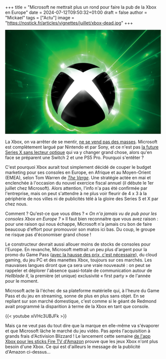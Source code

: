 +++
title = "Microsoft ne mettrait plus un rond pour faire la pub de la Xbox en Europe"
date = 2024-07-12T09:50:32+01:00
draft = false
author = "Mickael"
tags = ["Actu"]
image = "https://nostick.fr/articles/vignettes/juillet/xbox-dead.jpg"
+++

![Logo Xbox](xbox-dead.jpg "Dead.")

La Xbox, on va arrêter de se mentir, [ne se vend pas des masses](https://nostick.fr/articles/2024/mai/1505-bonjour-tristesse-chez-xbox/). Microsoft est complètement largué par Nintendo et par Sony, et ce n'est pas [la future Series X sans lecteur optique](https://nostick.fr/articles/2024/juin/0906-microsoft-revoit-sa-gamme-xbox/) qui va y changer grand chose, alors qu'en face se préparent une Switch 2 et une PS5 Pro. Pourquoi s'entêter ?

C'est pourquoi Xbox aurait tout simplement décidé de couper le budget marketing pour ses consoles en Europe, en Afrique et au Moyen-Orient (EMEA), selon Tom Warren de *[The Verge](https://www.theverge.com/2024/7/11/24196361/microsoft-xbox-no-console-required-notepad)*. Une stratégie actée en mai et enclenchée à l'occasion du nouvel exercice fiscal annuel (il débute le 1er juillet chez Microsoft). Alors attention, l'info n'a pas été confirmée par l'entreprise, mais on peut s'attendre à ne plus voir fleurir de 4 x 3 à la périphérie de nos villes ni de publicités télé à la gloire des Series S et X par chez nous.

Comment ? Qu'est-ce que vous dites ? « *On n'a jamais vu de pub pour les consoles Xbox en Europe ?* » Il faut bien reconnaitre que vous avez raison : pour une raison qui nous échappe, Microsoft n'a jamais cru bon de faire beaucoup d'effort pour promouvoir son matos ici bas. Du coup, le groupe ne risque pas d'économiser grand chose !

Le constructeur devrait aussi allouer moins de stocks de consoles pour l'Europe. En revanche, Microsoft mettrait un peu plus d'argent pour la promo du Game Pass ([avec la hausse des prix, c'est nécessaire](https://nostick.fr/articles/2024/juillet/0907-game-pass-xbox-bordel-hausse-prix/)), du cloud gaming, du jeu PC et des manettes Xbox, toujours sur ces marchés. Les mauvaises langues diront que ça sera une vraie nouveauté : on peut se rappeler et déplorer l'absence quasi-totale de communication autour de *Hellblade II*, la première (et unique) exclusivité « first party » de l'année pour le moment.

Microsoft acte là l'échec de sa plateforme matérielle qui, à l'heure du Game Pass et du jeu en streaming, sonne de plus en plus sans objet. En se repliant sur son marché domestique, c'est comme si le géant de Redmond avait programmé la disparition à terme de la Xbox en tant que console. 

{{< youtube xiVHc3UBJFk >}} 

Mais ça ne veut pas du tout dire que la marque en elle-même va s'évaporer et que Microsoft lâche le marché du jeu vidéo. Pas après l'acquisition à grands frais d'Activision Blizzard ! Le lancement cette semaine [de l'app Xbox pour les sticks Fire TV d'Amazon](https://nostick.fr/articles/2024/juin/2906-backlog-semaine-epic-mickey-emulation-ps3-palworld/#le-fire-tv-est-une-xbox-comme-une-autre) prouve que les jeux Xbox n'ont plus besoin d'une Xbox. Ce qui est d'ailleurs le message de la publicité d'Amazon ci-dessus…